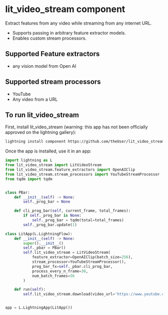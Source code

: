 # lit_video_stream component
Extract features from any video while streaming from any internet URL.

- Supports passing in arbitrary feature extractor models.
- Enables custom stream processors.

## Supported Feature extractors
- any vision model from Open AI

## Supported stream processors
- YouTube
- Any video from a URL

## To run lit_video_stream
First, install lit_video_stream (warning: this app has not been officially approved on the lightning gallery):

```bash
lightning install component https://github.com/theUser/lit_video_stream
```

Once the app is installed, use it in an app:

```python
import lightning as L
from lit_video_stream import LitVideoStream
from lit_video_stream.feature_extractors import OpenAIClip
from lit_video_stream.stream_processors import YouTubeStreamProcessor
from tqdm import tqdm


class PBar:
    def __init__(self) -> None:
        self._prog_bar = None

    def cli_prog_bar(self, current_frame, total_frames):
        if self._prog_bar is None:
            self._prog_bar = tqdm(total=total_frames)
        self._prog_bar.update(1)

class LitApp(L.LightningFlow):
    def __init__(self) -> None:
        super().__init__()
        self._pbar = PBar()
        self.lit_video_stream = LitVideoStream(
            feature_extractor=OpenAIClip(batch_size=256),
            stream_processor=YouTubeStreamProcessor(),
            prog_bar_fx=self._pbar.cli_prog_bar,
            process_every_n_frame=30,
            num_batch_frames=56
        )

    def run(self):
        self.lit_video_stream.download(video_url='https://www.youtube.com/watch?v=8SQL4knuDXU')


app = L.LightningApp(LitApp())
```
